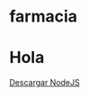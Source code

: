 # farmacia
<h1 > Hola </h1>
<a href="https://nodejs.org/download/release/v13.14.0/">Descargar NodeJS</a>
